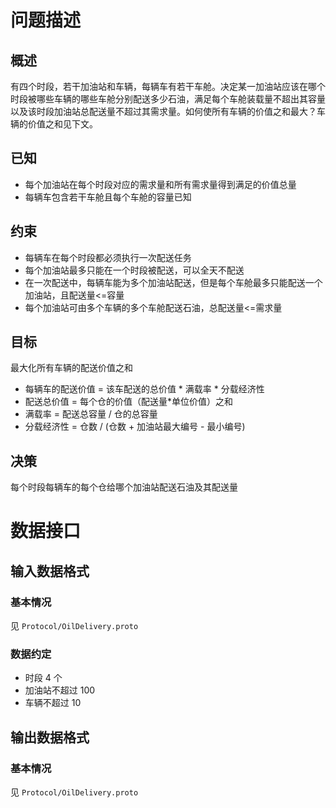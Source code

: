 # 问题描述

## 概述

有四个时段，若干加油站和车辆，每辆车有若干车舱。决定某一加油站应该在哪个时段被哪些车辆的哪些车舱分别配送多少石油，满足每个车舱装载量不超出其容量以及该时段加油站总配送量不超过其需求量。如何使所有车辆的价值之和最大？车辆的价值之和见下文。


## 已知

- 每个加油站在每个时段对应的需求量和所有需求量得到满足的价值总量
- 每辆车包含若干车舱且每个车舱的容量已知


## 约束

- 每辆车在每个时段都必须执行一次配送任务
- 每个加油站最多只能在一个时段被配送，可以全天不配送
- 在一次配送中，每辆车能为多个加油站配送，但是每个车舱最多只能配送一个加油站，且配送量<=容量
- 每个加油站可由多个车辆的多个车舱配送石油，总配送量<=需求量


## 目标

最大化所有车辆的配送价值之和

- 每辆车的配送价值 = 该车配送的总价值 \* 满载率 \* 分载经济性
- 配送总价值 = 每个仓的价值（配送量*单位价值）之和
- 满载率 = 配送总容量 / 仓的总容量
- 分载经济性 = 仓数 / (仓数 + 加油站最大编号 - 最小编号)


## 决策

每个时段每辆车的每个仓给哪个加油站配送石油及其配送量

# 数据接口

## 输入数据格式

### 基本情况

见 `Protocol/OilDelivery.proto`

### 数据约定

- 时段 4 个
- 加油站不超过 100
- 车辆不超过 10


## 输出数据格式

### 基本情况

见 `Protocol/OilDelivery.proto`
